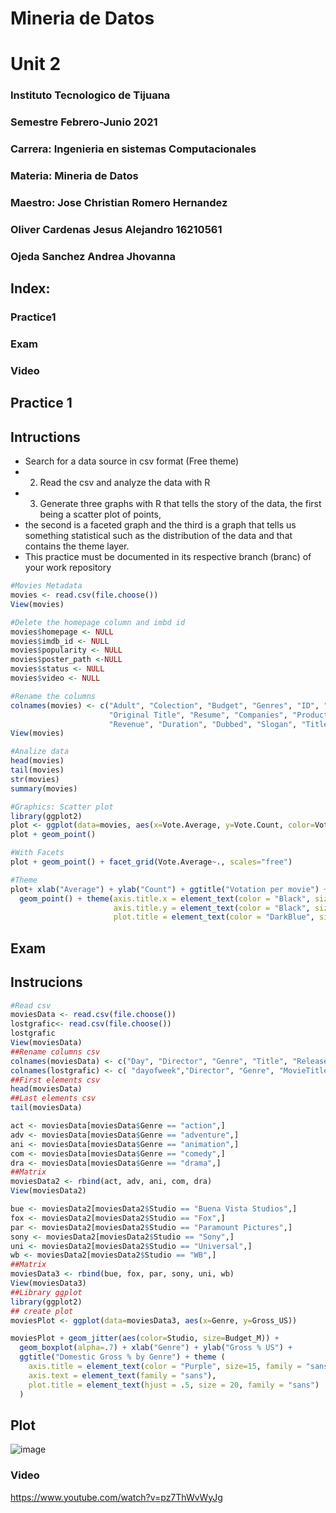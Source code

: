 # Mineria de Datos

# Unit 2

###  Instituto Tecnologico de Tijuana
### Semestre Febrero-Junio 2021
###  Carrera: Ingenieria en sistemas Computacionales
###  Materia: Mineria de Datos
###  Maestro: Jose Christian Romero Hernandez
###   Oliver Cardenas Jesus Alejandro  16210561 
### Ojeda Sanchez Andrea Jhovanna



##  Index:
### Practice1
### Exam
### Video








## Practice 1
## Intructions

- Search for a data source in csv format (Free theme)
-  2. Read the csv and analyze the data with R
- 3. Generate three graphs with R that tells the story of the data, the first being a scatter plot of points,
- the second is a faceted graph and the third is a graph that tells us something statistical such as the distribution of the data and that contains the theme layer.
- This practice must be documented in its respective branch (branc) of your work repository

```r
#Movies Metadata
movies <- read.csv(file.choose())
View(movies)

#Delete the homepage column and imbd id
movies$homepage <- NULL
movies$imdb_id <- NULL
movies$popularity <- NULL
movies$poster_path <-NULL
movies$status <- NULL
movies$video <- NULL

#Rename the columns
colnames(movies) <- c("Adult", "Colection", "Budget", "Genres", "ID", "Original Languaje", 
                      "Original Title", "Resume", "Companies", "Production Countries", "Release date", 
                      "Revenue", "Duration", "Dubbed", "Slogan", "Title", "Vote.Average", "Vote.Count")
View(movies)

#Analize data
head(movies)
tail(movies)
str(movies)
summary(movies)

#Graphics: Scatter plot
library(ggplot2)
plot <- ggplot(data=movies, aes(x=Vote.Average, y=Vote.Count, color=Vote.Average))
plot + geom_point()

#With Facets
plot + geom_point() + facet_grid(Vote.Average~., scales="free")

#Theme
plot+ xlab("Average") + ylab("Count") + ggtitle("Votation per movie") + 
  geom_point() + theme(axis.title.x = element_text(color = "Black", size=17), 
                       axis.title.y = element_text(color = "Black", size=17), 
                       plot.title = element_text(color = "DarkBlue", size = 20, family = "Courier"))
```

## Exam
## Instrucions

```r
#Read csv
moviesData <- read.csv(file.choose())
lostgrafic<- read.csv(file.choose())
lostgrafic
View(moviesData)
##Rename columns csv 
colnames(moviesData) <- c("Day", "Director", "Genre", "Title", "Release Date", "Studio", "Adjusted_GrossM", "Budget_M", "GrossM", "ImDb_Rating", "Movie_Lens_Rating", "OverseasM", "Overseas", "ProfitM", "Profit", "Runtime(min)", "USM", "Gross_US")
colnames(lostgrafic) <- c( "dayofweek","Director", "Genre", "MovieTitle", "ReleaseDate","Studio","adjustedGrossmillions" ,"Budgetmillions","Grossmillions" ,"IMDBRating"," MovieLens","overseasmillions","overseas","profitmillions","profit","runtimemillions","usmillions","GrossUS")
##First elements csv
head(moviesData)
##Last elements csv
tail(moviesData)

act <- moviesData[moviesData$Genre == "action",]
adv <- moviesData[moviesData$Genre == "adventure",]
ani <- moviesData[moviesData$Genre == "animation",]
com <- moviesData[moviesData$Genre == "comedy",]
dra <- moviesData[moviesData$Genre == "drama",]
##Matrix
moviesData2 <- rbind(act, adv, ani, com, dra)
View(moviesData2)

bue <- moviesData2[moviesData2$Studio == "Buena Vista Studios",]
fox <- moviesData2[moviesData2$Studio == "Fox",]
par <- moviesData2[moviesData2$Studio == "Paramount Pictures",]
sony <- moviesData2[moviesData2$Studio == "Sony",]
uni <- moviesData2[moviesData2$Studio == "Universal",]
wb <- moviesData2[moviesData2$Studio == "WB",]
##Matrix
moviesData3 <- rbind(bue, fox, par, sony, uni, wb)
View(moviesData3)
##Library ggplot
library(ggplot2)
## create plot
moviesPlot <- ggplot(data=moviesData3, aes(x=Genre, y=Gross_US))

moviesPlot + geom_jitter(aes(color=Studio, size=Budget_M)) + 
  geom_boxplot(alpha=.7) + xlab("Genre") + ylab("Gross % US") + 
  ggtitle("Domestic Gross % by Genre") + theme (
    axis.title = element_text(color = "Purple", size=15, family = "sans"),
    axis.text = element_text(family = "sans"),
    plot.title = element_text(hjust = .5, size = 20, family = "sans")
  ) 
```

## Plot

![image](https://user-images.githubusercontent.com/63790039/118206467-6c59bd00-b417-11eb-966c-e288cc84bf13.png)



### Video
https://www.youtube.com/watch?v=pz7ThWvWyJg
